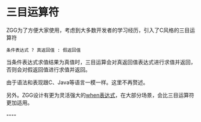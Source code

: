 # 三目运算符

ZGG为了方便大家使用，考虑到大多数开发者的学习经历，引入了C风格的三目运算符

```
条件表达式 ? 真返回值 : 假返回值
```

当条件表达式求值结果为真值时，三目运算会对真返回值表达式进行求值并返回，否则会对假返回值进行求值并返回。

由于语法和表现跟C、Java等语言一模一样。这里不再赘述。

另外。ZGG设计有更为灵活强大的[when表达式](condition_whenexpr.md)，在大部分场景，会比三目运算符更加适用。

________-____-____-____-____________